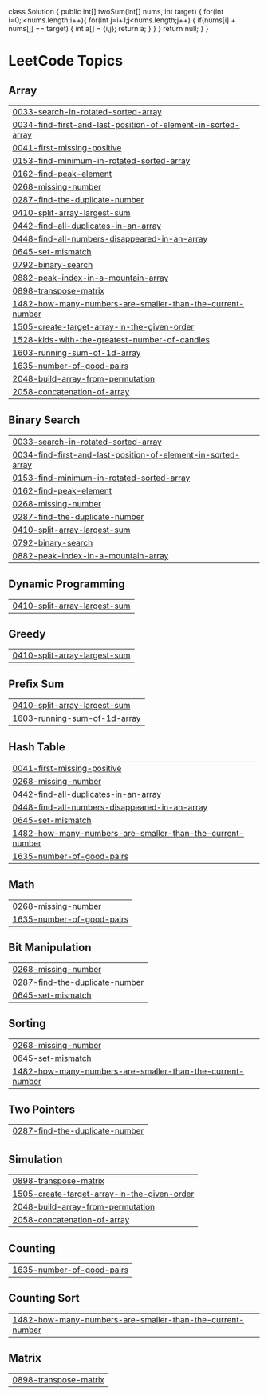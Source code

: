 class Solution {
    public int[] twoSum(int[] nums, int target) 
    {
        for(int i=0;i<nums.length;i++){
            for(int j=i+1;j<nums.length;j++)
            {
                if(nums[i] + nums[j] == target)
                {
                    int a[] = {i,j};
                    return a;
                }
            }
        }
        return null;
    }
}

<!---LeetCode Topics Start-->
# LeetCode Topics
## Array
|  |
| ------- |
| [0033-search-in-rotated-sorted-array](https://github.com/Animesh6371/LeetCode/tree/master/0033-search-in-rotated-sorted-array) |
| [0034-find-first-and-last-position-of-element-in-sorted-array](https://github.com/Animesh6371/LeetCode/tree/master/0034-find-first-and-last-position-of-element-in-sorted-array) |
| [0041-first-missing-positive](https://github.com/Animesh6371/LeetCode/tree/master/0041-first-missing-positive) |
| [0153-find-minimum-in-rotated-sorted-array](https://github.com/Animesh6371/LeetCode/tree/master/0153-find-minimum-in-rotated-sorted-array) |
| [0162-find-peak-element](https://github.com/Animesh6371/LeetCode/tree/master/0162-find-peak-element) |
| [0268-missing-number](https://github.com/Animesh6371/LeetCode/tree/master/0268-missing-number) |
| [0287-find-the-duplicate-number](https://github.com/Animesh6371/LeetCode/tree/master/0287-find-the-duplicate-number) |
| [0410-split-array-largest-sum](https://github.com/Animesh6371/LeetCode/tree/master/0410-split-array-largest-sum) |
| [0442-find-all-duplicates-in-an-array](https://github.com/Animesh6371/LeetCode/tree/master/0442-find-all-duplicates-in-an-array) |
| [0448-find-all-numbers-disappeared-in-an-array](https://github.com/Animesh6371/LeetCode/tree/master/0448-find-all-numbers-disappeared-in-an-array) |
| [0645-set-mismatch](https://github.com/Animesh6371/LeetCode/tree/master/0645-set-mismatch) |
| [0792-binary-search](https://github.com/Animesh6371/LeetCode/tree/master/0792-binary-search) |
| [0882-peak-index-in-a-mountain-array](https://github.com/Animesh6371/LeetCode/tree/master/0882-peak-index-in-a-mountain-array) |
| [0898-transpose-matrix](https://github.com/Animesh6371/LeetCode/tree/master/0898-transpose-matrix) |
| [1482-how-many-numbers-are-smaller-than-the-current-number](https://github.com/Animesh6371/LeetCode/tree/master/1482-how-many-numbers-are-smaller-than-the-current-number) |
| [1505-create-target-array-in-the-given-order](https://github.com/Animesh6371/LeetCode/tree/master/1505-create-target-array-in-the-given-order) |
| [1528-kids-with-the-greatest-number-of-candies](https://github.com/Animesh6371/LeetCode/tree/master/1528-kids-with-the-greatest-number-of-candies) |
| [1603-running-sum-of-1d-array](https://github.com/Animesh6371/LeetCode/tree/master/1603-running-sum-of-1d-array) |
| [1635-number-of-good-pairs](https://github.com/Animesh6371/LeetCode/tree/master/1635-number-of-good-pairs) |
| [2048-build-array-from-permutation](https://github.com/Animesh6371/LeetCode/tree/master/2048-build-array-from-permutation) |
| [2058-concatenation-of-array](https://github.com/Animesh6371/LeetCode/tree/master/2058-concatenation-of-array) |
## Binary Search
|  |
| ------- |
| [0033-search-in-rotated-sorted-array](https://github.com/Animesh6371/LeetCode/tree/master/0033-search-in-rotated-sorted-array) |
| [0034-find-first-and-last-position-of-element-in-sorted-array](https://github.com/Animesh6371/LeetCode/tree/master/0034-find-first-and-last-position-of-element-in-sorted-array) |
| [0153-find-minimum-in-rotated-sorted-array](https://github.com/Animesh6371/LeetCode/tree/master/0153-find-minimum-in-rotated-sorted-array) |
| [0162-find-peak-element](https://github.com/Animesh6371/LeetCode/tree/master/0162-find-peak-element) |
| [0268-missing-number](https://github.com/Animesh6371/LeetCode/tree/master/0268-missing-number) |
| [0287-find-the-duplicate-number](https://github.com/Animesh6371/LeetCode/tree/master/0287-find-the-duplicate-number) |
| [0410-split-array-largest-sum](https://github.com/Animesh6371/LeetCode/tree/master/0410-split-array-largest-sum) |
| [0792-binary-search](https://github.com/Animesh6371/LeetCode/tree/master/0792-binary-search) |
| [0882-peak-index-in-a-mountain-array](https://github.com/Animesh6371/LeetCode/tree/master/0882-peak-index-in-a-mountain-array) |
## Dynamic Programming
|  |
| ------- |
| [0410-split-array-largest-sum](https://github.com/Animesh6371/LeetCode/tree/master/0410-split-array-largest-sum) |
## Greedy
|  |
| ------- |
| [0410-split-array-largest-sum](https://github.com/Animesh6371/LeetCode/tree/master/0410-split-array-largest-sum) |
## Prefix Sum
|  |
| ------- |
| [0410-split-array-largest-sum](https://github.com/Animesh6371/LeetCode/tree/master/0410-split-array-largest-sum) |
| [1603-running-sum-of-1d-array](https://github.com/Animesh6371/LeetCode/tree/master/1603-running-sum-of-1d-array) |
## Hash Table
|  |
| ------- |
| [0041-first-missing-positive](https://github.com/Animesh6371/LeetCode/tree/master/0041-first-missing-positive) |
| [0268-missing-number](https://github.com/Animesh6371/LeetCode/tree/master/0268-missing-number) |
| [0442-find-all-duplicates-in-an-array](https://github.com/Animesh6371/LeetCode/tree/master/0442-find-all-duplicates-in-an-array) |
| [0448-find-all-numbers-disappeared-in-an-array](https://github.com/Animesh6371/LeetCode/tree/master/0448-find-all-numbers-disappeared-in-an-array) |
| [0645-set-mismatch](https://github.com/Animesh6371/LeetCode/tree/master/0645-set-mismatch) |
| [1482-how-many-numbers-are-smaller-than-the-current-number](https://github.com/Animesh6371/LeetCode/tree/master/1482-how-many-numbers-are-smaller-than-the-current-number) |
| [1635-number-of-good-pairs](https://github.com/Animesh6371/LeetCode/tree/master/1635-number-of-good-pairs) |
## Math
|  |
| ------- |
| [0268-missing-number](https://github.com/Animesh6371/LeetCode/tree/master/0268-missing-number) |
| [1635-number-of-good-pairs](https://github.com/Animesh6371/LeetCode/tree/master/1635-number-of-good-pairs) |
## Bit Manipulation
|  |
| ------- |
| [0268-missing-number](https://github.com/Animesh6371/LeetCode/tree/master/0268-missing-number) |
| [0287-find-the-duplicate-number](https://github.com/Animesh6371/LeetCode/tree/master/0287-find-the-duplicate-number) |
| [0645-set-mismatch](https://github.com/Animesh6371/LeetCode/tree/master/0645-set-mismatch) |
## Sorting
|  |
| ------- |
| [0268-missing-number](https://github.com/Animesh6371/LeetCode/tree/master/0268-missing-number) |
| [0645-set-mismatch](https://github.com/Animesh6371/LeetCode/tree/master/0645-set-mismatch) |
| [1482-how-many-numbers-are-smaller-than-the-current-number](https://github.com/Animesh6371/LeetCode/tree/master/1482-how-many-numbers-are-smaller-than-the-current-number) |
## Two Pointers
|  |
| ------- |
| [0287-find-the-duplicate-number](https://github.com/Animesh6371/LeetCode/tree/master/0287-find-the-duplicate-number) |
## Simulation
|  |
| ------- |
| [0898-transpose-matrix](https://github.com/Animesh6371/LeetCode/tree/master/0898-transpose-matrix) |
| [1505-create-target-array-in-the-given-order](https://github.com/Animesh6371/LeetCode/tree/master/1505-create-target-array-in-the-given-order) |
| [2048-build-array-from-permutation](https://github.com/Animesh6371/LeetCode/tree/master/2048-build-array-from-permutation) |
| [2058-concatenation-of-array](https://github.com/Animesh6371/LeetCode/tree/master/2058-concatenation-of-array) |
## Counting
|  |
| ------- |
| [1635-number-of-good-pairs](https://github.com/Animesh6371/LeetCode/tree/master/1635-number-of-good-pairs) |
## Counting Sort
|  |
| ------- |
| [1482-how-many-numbers-are-smaller-than-the-current-number](https://github.com/Animesh6371/LeetCode/tree/master/1482-how-many-numbers-are-smaller-than-the-current-number) |
## Matrix
|  |
| ------- |
| [0898-transpose-matrix](https://github.com/Animesh6371/LeetCode/tree/master/0898-transpose-matrix) |
<!---LeetCode Topics End-->